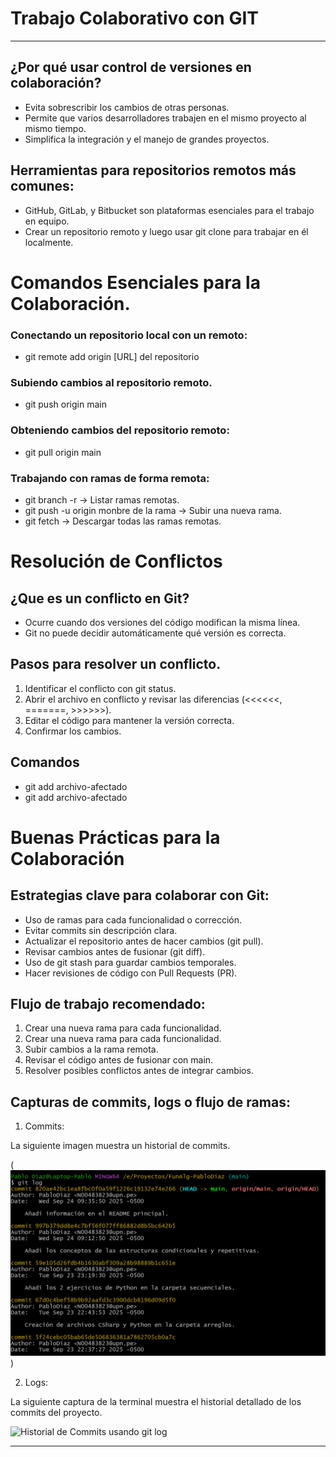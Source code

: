 # Trabajo Colaborativo con GIT

---

## ¿Por qué usar control de versiones en colaboración?

- Evita sobrescribir los cambios de otras personas.
- Permite que varios desarrolladores trabajen en el mismo proyecto al mismo tiempo.
- Simplifica la integración y el manejo de grandes proyectos.

## Herramientas para repositorios remotos más comunes:

- GitHub, GitLab, y Bitbucket son plataformas esenciales para el trabajo en equipo.
- Crear un repositorio remoto y luego usar git clone para trabajar en él localmente.

# Comandos Esenciales para la Colaboración.

### Conectando un repositorio local con un remoto:

- git remote add origin [URL] del repositorio

### Subiendo cambios al repositorio remoto.

- git push origin main

### Obteniendo cambios del repositorio remoto:

- git pull origin  main

### Trabajando con ramas de forma remota:

- git branch -r → Listar ramas remotas.
- git push -u origin monbre de la rama → Subir una nueva rama.
- git fetch → Descargar todas las ramas remotas.

# Resolución de Conflictos

## ¿Que es un conflicto en Git?

- Ocurre cuando dos versiones del código modifican la misma línea.
- Git no puede decidir automáticamente qué versión es correcta.

## Pasos para resolver un conflicto.

1. Identificar el conflicto con git status.
2. Abrir el archivo en conflicto y revisar las diferencias (<<<<<<, =======, >>>>>>).
3. Editar el código para mantener la versión correcta.
4. Confirmar los cambios.

## Comandos 

- git add archivo-afectado
- git add archivo-afectado

# Buenas Prácticas para la Colaboración

## Estrategias clave para colaborar con Git:

- Uso de ramas para cada funcionalidad o corrección.
- Evitar commits sin descripción clara.
- Actualizar el repositorio antes de hacer cambios (git pull).
- Revisar cambios antes de fusionar (git diff).
- Uso de git stash para guardar cambios temporales.
- Hacer revisiones de código con Pull Requests (PR).

## Flujo de trabajo recomendado:

1. Crear una nueva rama para cada funcionalidad.
2. Crear una nueva rama para cada funcionalidad.
3. Subir cambios a la rama remota.
4. Revisar el código antes de fusionar con main.
5. Resolver posibles conflictos antes de integrar cambios.

## Capturas de commits, logs o flujo de ramas:

1. Commits:

La siguiente imagen muestra un historial de commits.

(![Historial de Commits del este proyecto](image-1.png))

2. Logs:

La siguiente captura de la terminal muestra el historial detallado de los commits del proyecto.

![Historial de Commits usando git log](image-2.png)

---